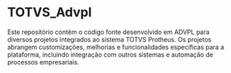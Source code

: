 # TOTVS_Advpl
Este repositório contém o código fonte desenvolvido em ADVPL para diversos projetos integrados ao sistema TOTVS Protheus. Os projetos abrangem customizações, melhorias e funcionalidades específicas para a plataforma, incluindo integração com outros sistemas e automação de processos empresariais.
